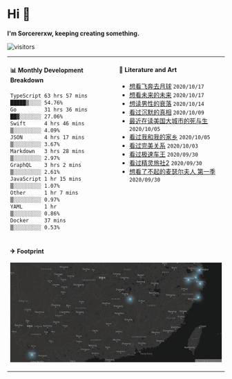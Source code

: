# Hi 👋

**I'm Sorcererxw, keeping creating something.**

![visitors](https://visitor-badge.glitch.me/badge?page_id=sorcererxw.sorcererx)

<table width="800px">
<tr>
<td valign="top" width="50%">

#### 📊 Monthly Development Breakdown

<!--START_SECTION:waka-->
```text
TypeScript 63 hrs 57 mins █████▒░░░░ 54.76%
Go         31 hrs 36 mins ██▓░░░░░░░ 27.06%
Swift      4 hrs 46 mins  ▒░░░░░░░░░ 4.09%
JSON       4 hrs 17 mins  ▒░░░░░░░░░ 3.67%
Markdown   3 hrs 28 mins  ▒░░░░░░░░░ 2.97%
GraphQL    3 hrs 2 mins   ▒░░░░░░░░░ 2.61%
JavaScript 1 hr 15 mins   ▒░░░░░░░░░ 1.07%
Other      1 hr 7 mins    ▒░░░░░░░░░ 0.97%
YAML       1 hr           ▒░░░░░░░░░ 0.86%
Docker     37 mins        ▒░░░░░░░░░ 0.53%
```
<!--END_SECTION:waka-->

<td valign="top" width="50%">

#### 💃 Literature and Art

<!--START_SECTION:douban-->
* [想看飞奔去月球](http://movie.douban.com/subject/30141681/) <code>2020/10/17</code>
* [想看未来的未来](http://movie.douban.com/subject/27045615/) <code>2020/10/17</code>
* [想读男性的衰落](https://book.douban.com/subject/35016930/) <code>2020/10/14</code>
* [看过沉默的真相](http://movie.douban.com/subject/33447642/) <code>2020/10/09</code>
* [最近在读美国大城市的死与生](https://book.douban.com/subject/34907883/) <code>2020/10/05</code>
* [看过我和我的家乡](http://movie.douban.com/subject/35051512/) <code>2020/10/05</code>
* [看过完美关系](http://movie.douban.com/subject/30221758/) <code>2020/10/03</code>
* [看过极速车王](http://movie.douban.com/subject/6538866/) <code>2020/09/30</code>
* [看过精灵旅社2](http://movie.douban.com/subject/21327493/) <code>2020/09/30</code>
* [想看了不起的麦瑟尔夫人 第一季](http://movie.douban.com/subject/26813221/) <code>2020/09/30</code>

<!--END_SECTION:douban-->

</td>
</tr>
<tr>
<td colspan="2">

#### ✈ Footprint

![footprint](./footprint.png)

</td>
</tr>
</table>


